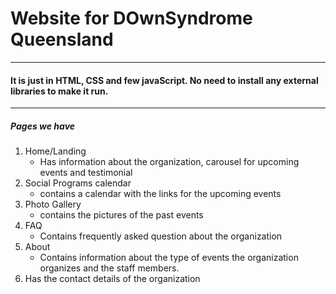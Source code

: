 # Website for DOwnSyndrome Queensland
---
#### It is just in HTML, CSS and few javaScript. No need to install any external libraries to make it run.
---
##### Pages we have
1. Home/Landing
   * Has information about the organization, carousel for upcoming events and testimonial
2. Social Programs calendar
    * contains a calendar with the links for the upcoming events
3. Photo Gallery
    * contains the pictures of the past events
4. FAQ
    * Contains frequently asked question about the organization
5. About
   * Contains information about the type of events the organization organizes and the staff members.
6. Has the contact details of the organization
